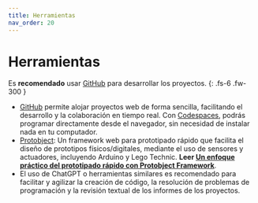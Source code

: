 ```yaml
---
title: Herramientas
nav_order: 20
---
```


# Herramientas

Es **recomendado** usar [GitHub](https://github.com) para desarrollar los proyectos.
{: .fs-6 .fw-300 }

- [GitHub](https://github.com) permite alojar proyectos web de forma sencilla, facilitando el desarrollo y la colaboración en tiempo real. Con [Codespaces](https://github.com/features/codespaces), podrás programar directamente desde el navegador, sin necesidad de instalar nada en tu computador.
- [Protobject](https://framework.protobject.com): Un framework web para prototipado rápido que facilita el diseño de prototipos físicos/digitales, mediante el uso de sensores y actuadores, incluyendo Arduino y Lego Technic. **Leer [Un enfoque práctico del prototipado rápido con Protobject Framework](https://docs.google.com/document/d/1ut96ZUSZPtoirW-e4ogVCyyj2ptXnl8hJDqK87dzyuk/edit)**.
- El uso de ChatGPT o herramientas similares es recomendado para facilitar y agilizar la creación de código, la resolución de problemas de programación y la revisión textual de los informes de los proyectos.
